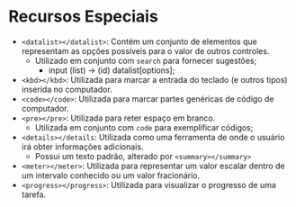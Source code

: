 # Recursos Especiais

- `<datalist></datalist>`: Contém um conjunto de elementos que representam as opções possíveis para o valor de outros controles.
  - Utilizado em conjunto com `search` para fornecer sugestões;
    - input (list) -> (id) datalist[options];
- `<kbd></kbd>`: Utilizada para marcar a entrada do teclado (e outros tipos) inserida no computador.
- `<code></code>`: Utilizada para marcar partes genéricas de código de computador.
- `<pre></pre>`: Utilizada para reter espaço em branco.
  - Utilizada em conjunto com `code` para exemplificar códigos;
- `<details></details`: Utilizada como uma ferramenta de onde o usuário irá obter informações adicionais.
  - Possui um texto padrão, alterado por `<summary></summary>`
- `<meter></meter>`: Utilizada para representar um valor escalar dentro de um intervalo conhecido ou um valor fracionário.
- `<progress></progress>`: Utilizada para visualizar o progresso de uma tarefa.
